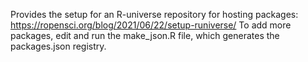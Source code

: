 Provides the setup for an R-universe repository for hosting packages: https://ropensci.org/blog/2021/06/22/setup-runiverse/
To add more packages, edit and run the make_json.R file, which generates the packages.json registry.
